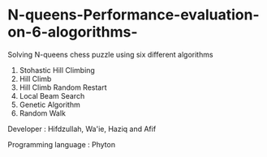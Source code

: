 # N-queens-Performance-evaluation-on-6-alogorithms-

 Solving N-queens chess puzzle using six different algorithms
 
1. Stohastic Hill Climbing
2. Hill Climb
3. Hill Climb Random Restart
4. Local Beam Search 
5. Genetic Algorithm
6. Random Walk

Developer : Hifdzullah, Wa'ie, Haziq and Afif

Programming language : Phyton


